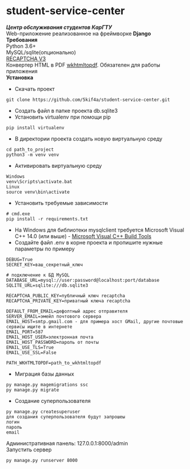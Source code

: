 # student-service-center
**_Центр обслуживания студентов КарГТУ_**\
Web-приложение реализованное на фреймворке **Django**\
**Требования**\
Python 3.6+\
MySQL/sqlite(опционально)\
[RECAPTCHA V3](https://developers.google.com/recaptcha/docs/v3)\
Конвертер HTML в PDF [wkhtmltopdf](https://wkhtmltopdf.org/downloads.html). Обязателен для работы приложения\
**Установка**
- Скачать проект
```
git clone https://github.com/5kif4a/student-service-center.git
```
- Создать файл в папке проекта db.sqlite3
- Установить virtualenv при помощи pip
```
pip install virtualenv
```
- В директории проекта создать новую виртуальную среду
```
cd path_to_project
python3 -m venv venv
```
- Активировать виртуальную среду
```
Windows
venv\Scripts\activate.bat
Linux
source venv\bin\activate
```
- Установить требуемые зависимости
```
# cmd.exe
pip install -r requirements.txt
```
- На Windows для библиотеки mysqlclient требуется Microsoft Visual C++ 14.0 (или выше) - [Microsoft Visual C++ Build Tools](https://visualstudio.microsoft.com/ru/visual-cpp-build-tools/)
- Создайте файл .env в корне проекта и пропишите нужные параметры по примеру
```
DEBUG=True
SECRET_KEY=ваш_секретный_ключ

# подключение к БД MySQL
DATABASE_URL=mysql://user:password@localhost:port/database
SQLITE_URL=sqlite:///db.sqlite3

RECAPTCHA_PUBLIC_KEY=публичный ключ recaptcha
RECAPTCHA_PRIVATE_KEY=приватный ключа recaptcha

DEFAULT_FROM_EMAIL=дефолтный адрес отправителя
SERVER_EMAIL=эмейл почтового сервера
EMAIL_HOST=smtp.gmail.com - для примера хост GMail, другие почтовые сервисы ищите в интернете
EMAIL_PORT=587
EMAIL_HOST_USER=электронная почта
EMAIL_HOST_PASSWORD=пароль от почты
EMAIL_USE_TLS=True
EMAIL_USE_SSL=False

PATH_WKHTMLTOPDF=path_to_wkhtmltopdf
```
- Миграция базы данных
```
py manage.py magemigrations ssc 
py manage.py migrate
```
- Создание суперпользователя
```
py manage.py createsuperuser
для создания суперпользователя будут запрошеы
логин
пароль
email
```
Административная панель: 127.0.0.1:8000/admin\
Запустить сервер
```
py manage.py runserver 8000
```

